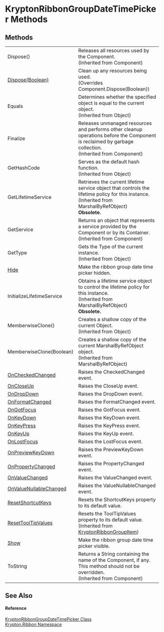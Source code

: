 # KryptonRibbonGroupDateTimePicker Methods




## Methods
<table>
<tr>
<td>Dispose()</td>
<td>Releases all resources used by the Component.<br />(Inherited from Component)</td></tr>
<tr>
<td><a href="20ccf9f9-a097-ef11-95ba-358927dbf22c.md">Dispose(Boolean)</a></td>
<td>Clean up any resources being used.<br />(Overrides Component.Dispose(Boolean))</td></tr>
<tr>
<td>Equals</td>
<td>Determines whether the specified object is equal to the current object.<br />(Inherited from Object)</td></tr>
<tr>
<td>Finalize</td>
<td>Releases unmanaged resources and performs other cleanup operations before the Component is reclaimed by garbage collection.<br />(Inherited from Component)</td></tr>
<tr>
<td>GetHashCode</td>
<td>Serves as the default hash function.<br />(Inherited from Object)</td></tr>
<tr>
<td>GetLifetimeService</td>
<td>Retrieves the current lifetime service object that controls the lifetime policy for this instance.<br />(Inherited from MarshalByRefObject)<br /><strong>Obsolete.</strong></td></tr>
<tr>
<td>GetService</td>
<td>Returns an object that represents a service provided by the Component or by its Container.<br />(Inherited from Component)</td></tr>
<tr>
<td>GetType</td>
<td>Gets the Type of the current instance.<br />(Inherited from Object)</td></tr>
<tr>
<td><a href="bb21c5c8-465e-2a6c-7ed3-11cfd441d4eb.md">Hide</a></td>
<td>Make the ribbon group date time picker hidden.</td></tr>
<tr>
<td>InitializeLifetimeService</td>
<td>Obtains a lifetime service object to control the lifetime policy for this instance.<br />(Inherited from MarshalByRefObject)<br /><strong>Obsolete.</strong></td></tr>
<tr>
<td>MemberwiseClone()</td>
<td>Creates a shallow copy of the current Object.<br />(Inherited from Object)</td></tr>
<tr>
<td>MemberwiseClone(Boolean)</td>
<td>Creates a shallow copy of the current MarshalByRefObject object.<br />(Inherited from MarshalByRefObject)</td></tr>
<tr>
<td><a href="5d41bce7-8379-d778-e899-914532a627f6.md">OnCheckedChanged</a></td>
<td>Raises the CheckedChanged event.</td></tr>
<tr>
<td><a href="3d9336b6-8648-35a2-aac9-728b556c971c.md">OnCloseUp</a></td>
<td>Raises the CloseUp event.</td></tr>
<tr>
<td><a href="bf2abae1-78b9-9f0d-3116-dbb5b9d17d5f.md">OnDropDown</a></td>
<td>Raises the DropDown event.</td></tr>
<tr>
<td><a href="863d6f55-e31f-dac8-22a4-1a9128c65a21.md">OnFormatChanged</a></td>
<td>Raises the FormatChanged event.</td></tr>
<tr>
<td><a href="e7f74fe3-7263-278c-8f1b-95bd2a5a40fd.md">OnGotFocus</a></td>
<td>Raises the GotFocus event.</td></tr>
<tr>
<td><a href="2787e46b-d1e6-e3f0-0f9c-97109abf4c9b.md">OnKeyDown</a></td>
<td>Raises the KeyDown event.</td></tr>
<tr>
<td><a href="79706e29-befc-cf43-7cb8-a80118279980.md">OnKeyPress</a></td>
<td>Raises the KeyPress event.</td></tr>
<tr>
<td><a href="1c17c337-99ff-f0e8-53e9-2168e8f3100c.md">OnKeyUp</a></td>
<td>Raises the KeyUp event.</td></tr>
<tr>
<td><a href="54930f78-0d7f-8191-a0f5-aed09199406a.md">OnLostFocus</a></td>
<td>Raises the LostFocus event.</td></tr>
<tr>
<td><a href="18816ef8-26e6-3adb-aa40-7dae32c24525.md">OnPreviewKeyDown</a></td>
<td>Raises the PreviewKeyDown event.</td></tr>
<tr>
<td><a href="f597d38a-050a-7f93-5064-244fe3ee49cc.md">OnPropertyChanged</a></td>
<td>Raises the PropertyChanged event.</td></tr>
<tr>
<td><a href="e198ada6-f8ba-7623-5c22-1fa140576994.md">OnValueChanged</a></td>
<td>Raises the ValueChanged event.</td></tr>
<tr>
<td><a href="d55cac41-a5ce-d2e3-3f03-80df93bdbc8f.md">OnValueNullableChanged</a></td>
<td>Raises the ValueNullableChanged event.</td></tr>
<tr>
<td><a href="c2cf7d97-8b82-468b-1ee0-0ca6785d898e.md">ResetShortcutKeys</a></td>
<td>Resets the ShortcutKeys property to its default value.</td></tr>
<tr>
<td><a href="4c31e104-2033-89a2-6523-f8f6d16791ca.md">ResetToolTipValues</a></td>
<td>Resets the ToolTipValues property to its default value.<br />(Inherited from <a href="42b4e823-3d0e-29bf-ca83-927a7a58295d.md">KryptonRibbonGroupItem</a>)</td></tr>
<tr>
<td><a href="412c4e26-e85f-b809-4d41-ecf3207dc1fd.md">Show</a></td>
<td>Make the ribbon group date time picker visible.</td></tr>
<tr>
<td>ToString</td>
<td>Returns a String containing the name of the Component, if any. This method should not be overridden.<br />(Inherited from Component)</td></tr>
</table>

## See Also


#### Reference
<a href="04dc8f1d-ae62-bf76-1852-b1ac85917f24.md">KryptonRibbonGroupDateTimePicker Class</a>  
<a href="1e9bc734-cff9-e9b8-f013-94cdac669794.md">Krypton.Ribbon Namespace</a>  
